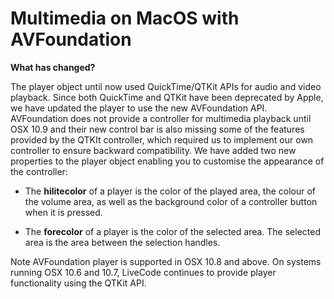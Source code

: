 # Multimedia on MacOS with AVFoundation 

**What has changed?**

The player object until now used QuickTime/QTKit APIs for audio and video playback. Since both QuickTime and QTKit have been deprecated by Apple, we have updated the player to use the new AVFoundation API. AVFoundation does not provide a controller for multimedia playback until OSX 10.9 and their new control bar is also missing some of the features provided by the QTKIt controller, which required us to implement our own controller to ensure backward compatibility. 
We have added two new properties to the player object enabling you to customise the appearance of the controller:

- The **hilitecolor** of a player is the color of the played area, the colour of the volume area, as well as the background color of a controller button when it is pressed.

- The **forecolor** of a player is the color of the selected area. The selected area is the area between the selection handles.

Note AVFoundation player is supported in OSX 10.8 and above. On systems running OSX 10.6 and 10.7, LiveCode continues to provide player functionality using the QTKit API.